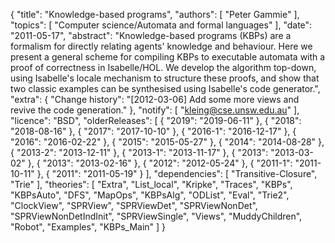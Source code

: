 {
    "title": "Knowledge-based programs",
    "authors": [
        "Peter Gammie"
    ],
    "topics": [
        "Computer science/Automata and formal languages"
    ],
    "date": "2011-05-17",
    "abstract": "Knowledge-based programs (KBPs) are a formalism for directly relating agents' knowledge and behaviour. Here we present a general scheme for compiling KBPs to executable automata with a proof of correctness in Isabelle/HOL. We develop the algorithm top-down, using Isabelle's locale mechanism to structure these proofs, and show that two classic examples can be synthesised using Isabelle's code generator.",
    "extra": {
        "Change history": "[2012-03-06] Add some more views and revive the code generation."
    },
    "notify": [
        "kleing@cse.unsw.edu.au"
    ],
    "licence": "BSD",
    "olderReleases": [
        {
            "2019": "2019-06-11"
        },
        {
            "2018": "2018-08-16"
        },
        {
            "2017": "2017-10-10"
        },
        {
            "2016-1": "2016-12-17"
        },
        {
            "2016": "2016-02-22"
        },
        {
            "2015": "2015-05-27"
        },
        {
            "2014": "2014-08-28"
        },
        {
            "2013-2": "2013-12-11"
        },
        {
            "2013-1": "2013-11-17"
        },
        {
            "2013": "2013-03-02"
        },
        {
            "2013": "2013-02-16"
        },
        {
            "2012": "2012-05-24"
        },
        {
            "2011-1": "2011-10-11"
        },
        {
            "2011": "2011-05-19"
        }
    ],
    "dependencies": [
        "Transitive-Closure",
        "Trie"
    ],
    "theories": [
        "Extra",
        "List_local",
        "Kripke",
        "Traces",
        "KBPs",
        "KBPsAuto",
        "DFS",
        "MapOps",
        "KBPsAlg",
        "ODList",
        "Eval",
        "Trie2",
        "ClockView",
        "SPRView",
        "SPRViewDet",
        "SPRViewNonDet",
        "SPRViewNonDetIndInit",
        "SPRViewSingle",
        "Views",
        "MuddyChildren",
        "Robot",
        "Examples",
        "KBPs_Main"
    ]
}